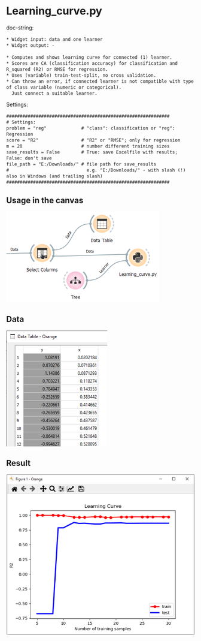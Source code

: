 # Learning_curve.py

doc-string:
```
* Widget input: data and one learner
* Widget output: -

* Computes and shows learning curve for connected (1) learner.
* Scores are CA (classification accuracy) for classification and R_squared (R2) or RMSE for regression.
* Uses (variable) train-test-split, no cross validation.
* Can throw an error, if connected learner is not compatible with type of class variable (numeric or categorical). 
  Just connect a suitable learner.

```
Settings:
```
#############################################################
# Settings:
problem = "reg"             # "class": classification or "reg": Regression
score = "R2"                # "R2" or "RMSE"; only for regression
m = 20                      # number different training sizes
save_results = False        # True: save Excelfile with results; False: don't save
file_path = "E:/Downloads/" # file path for save_results
#                             e.g. "E:/Downloads/" - with slash (!) also in Windows (and trailing slash)
#############################################################
```

## Usage in the canvas

![](images/learning_curve_01.png)

## Data

![](images/learning_curve_02.png)

## Result

![](images/learning_curve_03.png)
